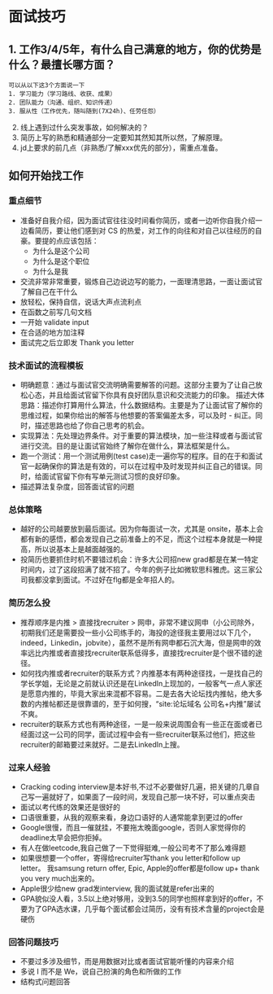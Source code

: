 # 面试技巧

## 1.	工作3/4/5年，有什么自己满意的地方，你的优势是什么？最擅长哪方面？

```
可以从以下这3个方面说一下
1. 学习能力（学习路线、收获、成果）
2. 团队能力（沟通、组织、知识传递）
3. 服从性（工作优先，随叫随到(7X24h)、任劳任怨）
```
2.	线上遇到过什么突发事故，如何解决的？
3.	简历上写的熟悉和精通部分一定要知其然知其所以然，了解原理。
4.	jd上要求的前几点（非熟悉/了解xxx优先的部分），需重点准备。

## 如何开始找工作

### 重点细节

 - 准备好自我介绍，因为面试官往往没时间看你简历，或者一边听你自我介绍一边看简历，要让他们感到对 CS 的热爱，对工作的向往和对自己以往经历的自豪。要提的点应该包括：
    * 为什么是这个公司
    * 为什么是这个职位
    * 为什么是我
 - 交流非常非常重要，锻炼自己边说边写的能力，一面理清思路，一面让面试官了解自己在干什么
 - 放轻松，保持自信，说话大声点流利点
 - 在函数之前写几句文档
 - 一开始 validate input
 - 在合适的地方加注释
 - 面试完之后立即发 Thank you letter
 
 ### 技术面试的流程模板
 
 - 明确题意：通过与面试官交流明确需要解答的问题。这部分主要为了让自己放松心态，并且给面试官留下你具有良好团队意识和交流能力的印象。
描述大体思路：描述你打算用什么算法，什么数据结构。主要是为了让面试官了解你的思维过程，如果你给出的解答与他想要的答案偏差太多，可以及时 - 纠正。同时，描述思路也给了你自己思考的机会。
 - 实现算法：先处理边界条件。对于重要的算法模块，加一些注释或者与面试官进行交流。目的是让面试官始终了解你在做什么，算法框架是什么。
 - 跑一个测试：用一个测试用例(test case)走一遍你写的程序。目的在于和面试官一起确保你的算法是有效的，可以在过程中及时发现并纠正自己的错误。同时，给面试官留下你有写单元测试习惯的良好印象。
 - 描述算法复杂度，回答面试官的问题
 
 ### 总体策略
 
- 越好的公司越要放到最后面试。因为你每面试一次，尤其是 onsite，基本上会都有新的感悟，都会发现自己之前准备上的不足，而这个过程本身就是一种提高，所以说基本上是越面越强的。
- 投简历也要抓住时机不要错过机会：许多大公司招new grad都是在某一特定时间内，过了这段招满了就不招了。今年的例子比如微软思科雅虎。这三家公司我都没拿到面试。不过好在flg都是全年招人的。

### 简历怎么投

- 推荐顺序是内推 > 直接找recruiter > 网申，非常不建议网申（小公司除外，初期我们还是需要投一些小公司练手的，海投的途径我主要用过以下几个，indeed，Linkedin，jobvite），虽然不是所有网申都石沉大海，但是网申的效率远比内推或者直接找recruiter联系低得多，直接找recruiter是个很不错的途径。
- 如何找内推或者recruiter的联系方式？内推基本有两种途径找，一是找自己的学长学姐，无论是之前就认识还是在LinkedIn上现加的，一般客气一点人家还是愿意内推的，毕竟大家出来混都不容易。二是去各大论坛找内推帖，绝大多数的内推帖都还是很靠谱的，至于如何搜，“site:论坛域名 公司名+内推”屡试不爽。
- recruiter的联系方式也有两种途径，一是一般来说周围会有一些正在面或者已经面过这一公司的同学，面试过程中会有一些recruiter联系过他们，把这些recruiter的邮箱要过来就好。二是去LinkedIn上搜。

### 过来人经验

- Cracking coding interview是本好书,不过不必要做好几遍，把关键的几章自己写一遍就好了，如果面了一段时间，发现自己那一块不好，可以重点突击
- 面试以考代练的效果还是很好的
- 口语很重要，从我的观察来看，身边口语好的人通常能拿到更过的offer
- Google很慢，而且一催就挂，不要拖太晚面google，否则人家觉得你的deadline太早会把你拒掉。
- 有人在做leetcode,我自己做了一下觉得挺难,一般公司考不了那么难得题
- 如果很想要一个offer，寄得给recruiter写thank you letter和follow up letter。 我samsung return offer, Epic, Apple的offer都是follow up+ thank you very much出来的。
- Apple很少给new grad发interview, 我的面试就是refer出来的
- GPA貌似没人看，3.5以上绝对够用，没到3.5的同学也照样拿到好的offer，不要为了GPA选水课，几乎每个面试都会过简历，没有有技术含量的project会是硬伤

### 回答问题技巧

 - 不要过多涉及细节，而是用数据对比或者面试官能听懂的内容来介绍
 - 多说 I 而不是 We，说自己扮演的角色和所做的工作
 - 结构式问题回答


 

